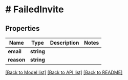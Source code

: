 # # FailedInvite

## Properties

Name | Type | Description | Notes
------------ | ------------- | ------------- | -------------
**email** | **string** |  |
**reason** | **string** |  |

[[Back to Model list]](../../README.md#models) [[Back to API list]](../../README.md#endpoints) [[Back to README]](../../README.md)

